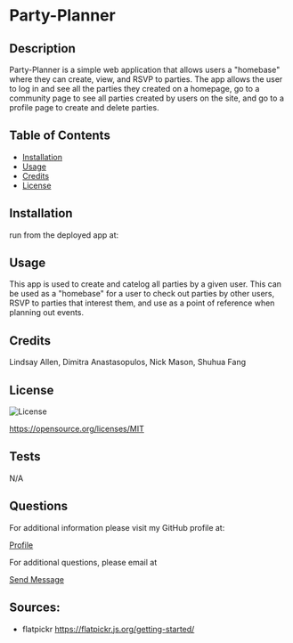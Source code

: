 # Party-Planner

## Description
Party-Planner is a simple web application that allows users a "homebase" where they can create, view, and RSVP to parties. The app allows the user to log in and see all the parties they created on a homepage, go to a community page to see all parties created by users on the site, and go to a profile page to create and delete parties. 

## Table of Contents 

- [Installation](#installation)
- [Usage](#usage)
- [Credits](#credits)
- [License](#license)

## Installation
run from the deployed app at: 


## Usage
This app is used to create and catelog all parties by a given user. This can be used as a "homebase" for a user to check out parties by other users, RSVP to parties that interest them, and use as a point of reference when planning out events. 

## Credits
Lindsay Allen, Dimitra Anastasopulos, Nick Mason, Shuhua Fang



## License
![License](https://img.shields.io/badge/License-MIT-yellow.svg)

https://opensource.org/licenses/MIT

## Tests
N/A

## Questions

For additional information please visit my  GitHub profile at:
  <p><a href="https://www.Github.com/Nickmason01">Profile</a></P>
  For additional questions, please email at 
  <p><a href="mailto: nickmason372#yahoo.com">Send Message</a></p>

## Sources:
- flatpickr https://flatpickr.js.org/getting-started/
